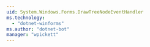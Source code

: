 ```yaml
---
uid: System.Windows.Forms.DrawTreeNodeEventHandler
ms.technology: 
  - "dotnet-winforms"
ms.author: "dotnet-bot"
manager: "wpickett"
---
```

